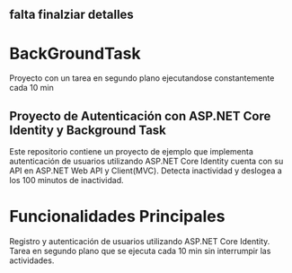 ## falta finalziar detalles

# BackGroundTask
Proyecto con un tarea en segundo plano ejecutandose constantemente cada 10 min

## Proyecto de Autenticación con ASP.NET Core Identity y Background Task
Este repositorio contiene un proyecto de ejemplo que implementa autenticación de usuarios utilizando ASP.NET Core Identity cuenta con su API en ASP.NET Web API y Client(MVC).
Detecta inactividad y deslogea a los 100 minutos de inactividad.

# Funcionalidades Principales
Registro y autenticación de usuarios utilizando ASP.NET Core Identity.
Tarea en segundo plano que se ejecuta cada 10 min sin interrumpir las actividades.

